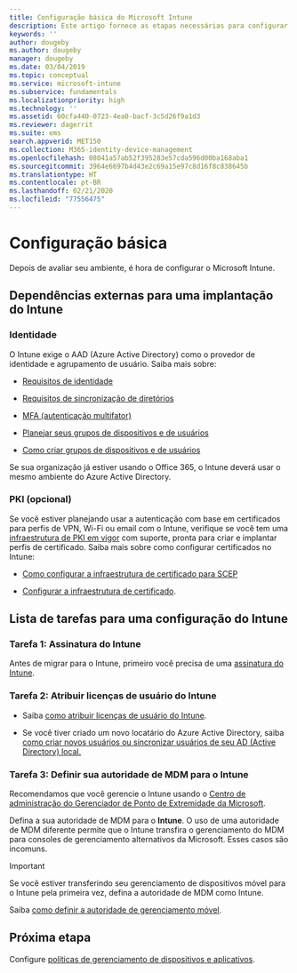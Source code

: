 ```yaml
---
title: Configuração básica do Microsoft Intune
description: Este artigo fornece as etapas necessárias para configurar o Microsoft Intune.
keywords: ''
author: dougeby
ms.author: dougeby
manager: dougeby
ms.date: 03/04/2019
ms.topic: conceptual
ms.service: microsoft-intune
ms.subservice: fundamentals
ms.localizationpriority: high
ms.technology: ''
ms.assetid: 60cfa440-0723-4ea0-bacf-3c5d26f9a1d3
ms.reviewer: dagerrit
ms.suite: ems
search.appverid: MET150
ms.collection: M365-identity-device-management
ms.openlocfilehash: 08041a57ab52f395283e57cda596d00ba168aba1
ms.sourcegitcommit: 3964e6697b4d43e2c69a15e97c8d16f8c838645b
ms.translationtype: HT
ms.contentlocale: pt-BR
ms.lasthandoff: 02/21/2020
ms.locfileid: "77556475"
---
```

# <a name="basic-setup"></a>Configuração básica

Depois de avaliar seu ambiente, é hora de configurar o Microsoft Intune.

## <a name="external-dependencies-for-an-intune-deployment"></a>Dependências externas para uma implantação do Intune

### <a name="identity"></a>Identidade

O Intune exige o AAD (Azure Active Directory) como o provedor de identidade e agrupamento de usuário. Saiba mais sobre:

- [Requisitos de identidade](https://docs.microsoft.com/azure/active-directory/active-directory-hybrid-identity-design-considerations-overview#design-considerations-overview)

- [Requisitos de sincronização de diretórios](https://docs.microsoft.com/azure/active-directory/active-directory-hybrid-identity-design-considerations-directory-sync-requirements)

- [MFA (autenticação multifator)](https://docs.microsoft.com/azure/active-directory/authentication/concept-mfa-howitworks)

- [Planejar seus grupos de dispositivos e de usuários](users-add.md)

- [Como criar grupos de dispositivos e de usuários](groups-get-started.md)

Se sua organização já estiver usando o Office 365, o Intune deverá usar o mesmo ambiente do Azure Active Directory.

### <a name="pki-optional"></a>PKI (opcional)

Se você estiver planejando usar a autenticação com base em certificados para perfis de VPN, Wi-Fi ou email com o Intune, verifique se você tem uma [infraestrutura de PKI em vigor](../protect/certificates-configure.md) com suporte, pronta para criar e implantar perfis de certificado. Saiba mais sobre como configurar certificados no Intune:

- [Como configurar a infraestrutura de certificado para SCEP](/intune/certificates-scep-configure)

- [Configurar a infraestrutura de certificado](/intune/certficates-pfx-configure).

## <a name="task-list-for-an-intune-setup"></a>Lista de tarefas para uma configuração do Intune

### <a name="task-1-intune-subscription"></a>Tarefa 1: Assinatura do Intune

Antes de migrar para o Intune, primeiro você precisa de uma [assinatura do Intune](account-sign-up.md).

### <a name="task-2-assign-intune-user-licenses"></a>Tarefa 2: Atribuir licenças de usuário do Intune

- Saiba [como atribuir licenças de usuário do Intune](licenses-assign.md).

- Se você tiver criado um novo locatário do Azure Active Directory, saiba [como criar novos usuários ou sincronizar usuários de seu AD (Active Directory) local.](https://docs.microsoft.com/azure/active-directory/connect/active-directory-aadconnect)

### <a name="task-3-set-your-mdm-authority-to-intune"></a>Tarefa 3: Definir sua autoridade de MDM para o Intune

Recomendamos que você gerencie o Intune usando o [Centro de administração do Gerenciador de Ponto de Extremidade da Microsoft](https://go.microsoft.com/fwlink/?linkid=2109431).

Defina a sua autoridade de MDM para o **Intune**. O uso de uma autoridade de MDM diferente permite que o Intune transfira o gerenciamento do MDM para consoles de gerenciamento alternativos da Microsoft. Esses casos são incomuns.

> [!IMPORTANT]
> Se você estiver transferindo seu gerenciamento de dispositivos móvel para o Intune pela primeira vez, defina a autoridade de MDM como Intune.

Saiba [como definir a autoridade de gerenciamento móvel](mdm-authority-set.md).

## <a name="next-step"></a>Próxima etapa

Configure [políticas de gerenciamento de dispositivos e aplicativos](../migration-guide-configure-policies.md).

